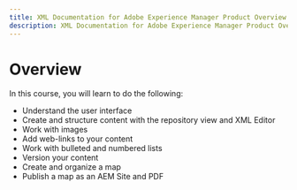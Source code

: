 ```yaml
---
title: XML Documentation for Adobe Experience Manager Product Overview
description: XML Documentation for Adobe Experience Manager Product Overview
---
```


# Overview

In this course, you will learn to do the following:

- Understand the user interface
- Create and structure content with the repository view and XML Editor
- Work with images
- Add web-links to your content
- Work with bulleted and numbered lists
- Version your content
- Create and organize a map
- Publish a map as an AEM Site and PDF
